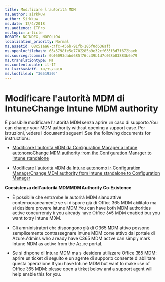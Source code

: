 ```yaml
---
title: Modificare l'autorità MDM
ms.author: sirkkuw
author: Sirkkuw
ms.date: 12/4/2018
ms.audience: ITPro
ms.topic: article
ROBOTS: NOINDEX, NOFOLLOW
localization_priority: Normal
ms.assetid: 08c51aa6-cffc-456b-91fb-185f0d636afb
ms.openlocfilehash: 6545798fe5e7702285b9e32cf635f3d7f672baeb
ms.sourcegitcommit: 0b06093dabd685f76cc39b1d7c0f8b03883b6e79
ms.translationtype: MT
ms.contentlocale: it-IT
ms.lasthandoff: 10/25/2019
ms.locfileid: "36519303"
---
```

# <a name="change-intune-mdm-authority"></a><span data-ttu-id="5356b-102">Modificare l'autorità MDM di Intune</span><span class="sxs-lookup"><span data-stu-id="5356b-102">Change Intune MDM authority</span></span>

<span data-ttu-id="5356b-103">È possibile modificare l'autorità MDM senza aprire un caso di supporto.</span><span class="sxs-lookup"><span data-stu-id="5356b-103">You can change your MDM authority without opening a support case.</span></span> <span data-ttu-id="5356b-104">Per istruzioni, vedere i documenti seguenti:</span><span class="sxs-lookup"><span data-stu-id="5356b-104">See the following documents for instructions:</span></span>
  
- [<span data-ttu-id="5356b-105">Modificare l'autorità MDM da Configuration Manager a Intune autonomo</span><span class="sxs-lookup"><span data-stu-id="5356b-105">Change MDM authority from the Configuration Manager to Intune standalone</span></span>](https://docs.microsoft.com/sccm/mdm/deploy-use/migrate-change-mdm-authority)
    
- [<span data-ttu-id="5356b-106">Modificare l'autorità MDM da Intune autonomo in Configuration Manager</span><span class="sxs-lookup"><span data-stu-id="5356b-106">Change MDM authority from Intune standalone to Configuration Manager</span></span>](https://docs.microsoft.com/sccm/mdm/deploy-use/change-mdm-authority)
    
 <span data-ttu-id="5356b-107">**Coesistenza dell'autorità MDM**</span><span class="sxs-lookup"><span data-stu-id="5356b-107">**MDM Authority Co-Existence**</span></span>
  
- <span data-ttu-id="5356b-108">È possibile che entrambe le autorità MDM siano attive contemporaneamente se si dispone già di Office 365 MDM abilitato ma si desidera provare Intune MDM.</span><span class="sxs-lookup"><span data-stu-id="5356b-108">You can have both MDM authorities active concurrently if you already have Office 365 MDM enabled but you want to try Intune MDM.</span></span>
    
- <span data-ttu-id="5356b-109">Gli amministratori che dispongono già di O365 MDM attivo possono semplicemente contrassegnare Intune MDM come attivo dal portale di Azure.</span><span class="sxs-lookup"><span data-stu-id="5356b-109">Admins who already have O365 MDM active can simply mark Intune MDM as active from the Azure portal.</span></span>
    
- <span data-ttu-id="5356b-110">Se si dispone di Intune MDM ma si desidera utilizzare Office 365 MDM: aprire un ticket di seguito e un agente di supporto consente di abilitare questa operazione.</span><span class="sxs-lookup"><span data-stu-id="5356b-110">If you have Intune MDM but want to make use of Office 365 MDM: please open a ticket below and a support agent will help enable this for you.</span></span>
    


